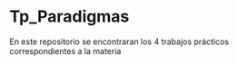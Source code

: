 # Tp_Paradigmas
En este repositorio se encontraran los 4 trabajos prácticos correspondientes a la materia 
